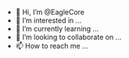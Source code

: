 - 👋 Hi, I’m @EagleCore
- 👀 I’m interested in ...
- 🌱 I’m currently learning ...
- 💞️ I’m looking to collaborate on ...
- 📫 How to reach me ...

<!---
EagleCore/EagleCore is a ✨ special ✨ repository because its `README.md` (this file) appears on your GitHub profile.
You can click the Preview link to take a look at your changes.
--->
